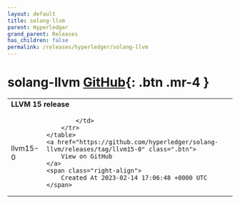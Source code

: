 ```yaml
---
layout: default
title: solang-llvm
parent: Hyperledger
grand_parent: Releases
has_children: false
permalink: /releases/hyperledger/solang-llvm
---
```


# solang-llvm <span class="fs-3 right-align">[GitHub](https://github.com/hyperledger/solang-llvm){: .btn .mr-4 }</span>


<div>
    <table>
        <tr>
            <td colspan="2">
                <b>
                    LLVM 15 release
                </b>
            </td>
        </tr>
        <tr>
            <td>
                <span class="chip">
                    llvm15-0
                </span>
            </td>
            <td>
                
            </td>
        </tr>
    </table>
    <a href="https://github.com/hyperledger/solang-llvm/releases/tag/llvm15-0" class=".btn">
        View on GitHub
    </a>
    <span class="right-align">
        Created At 2023-02-14 17:06:48 +0000 UTC
    </span>
</div>

